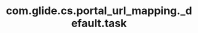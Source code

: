 ---
weight: 812
layout: page
title: com.glide.cs.portal_url_mapping._default.task
description: ""
value: "/{{portal}}?sys_id={{data.sys_id}}&id=ticket&table={{data.table_name}}"
---